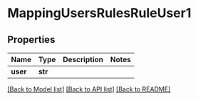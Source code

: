 # MappingUsersRulesRuleUser1

## Properties
Name | Type | Description | Notes
------------ | ------------- | ------------- | -------------
**user** | **str** |  | 

[[Back to Model list]](../README.md#documentation-for-models) [[Back to API list]](../README.md#documentation-for-api-endpoints) [[Back to README]](../README.md)


